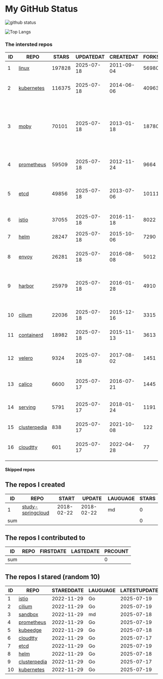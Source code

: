 # My GitHub Status

<img src="https://github-readme-stats-1.yihong0618.vercel.app/api?username=daoqingniu&show_icons=true&&&hide_title=true&count_private=true" alt="github status" />

![Top Langs](https://github-readme-stats-1.yihong0618.vercel.app/api/top-langs/?username=daoqingniu&layout=compact)

<!--START_SECTION:github_repos-->
### The intersted repos
| ID |                              REPO                               | STARS  | UPDATEDAT  | CREATEDAT  | FORKSCOUNT |                                                DESCRIPTIONS                                                |
|----|-----------------------------------------------------------------|--------|------------|------------|------------|------------------------------------------------------------------------------------------------------------|
|  1 | [linux](https://github.com/torvalds/linux)                      | 197828 | 2025-07-18 | 2011-09-04 |      56980 | Linux kernel source tree                                                                                   |
|  2 | [kubernetes](https://github.com/kubernetes/kubernetes)          | 116375 | 2025-07-18 | 2014-06-06 |      40963 | Production-Grade Container Scheduling and Management                                                       |
|  3 | [moby](https://github.com/moby/moby)                            |  70101 | 2025-07-18 | 2013-01-18 |      18780 | The Moby Project - a collaborative project for the container ecosystem to assemble container-based systems |
|  4 | [prometheus](https://github.com/prometheus/prometheus)          |  59509 | 2025-07-18 | 2012-11-24 |       9664 | The Prometheus monitoring system and time series database.                                                 |
|  5 | [etcd](https://github.com/etcd-io/etcd)                         |  49856 | 2025-07-18 | 2013-07-06 |      10111 | Distributed reliable key-value store for the most critical data of a distributed system                    |
|  6 | [istio](https://github.com/istio/istio)                         |  37055 | 2025-07-18 | 2016-11-18 |       8022 | Connect, secure, control, and observe services.                                                            |
|  7 | [helm](https://github.com/helm/helm)                            |  28247 | 2025-07-18 | 2015-10-06 |       7290 | The Kubernetes Package Manager                                                                             |
|  8 | [envoy](https://github.com/envoyproxy/envoy)                    |  26281 | 2025-07-18 | 2016-08-08 |       5012 | Cloud-native high-performance edge/middle/service proxy                                                    |
|  9 | [harbor](https://github.com/goharbor/harbor)                    |  25979 | 2025-07-18 | 2016-01-28 |       4910 | An open source trusted cloud native registry project that stores, signs, and scans content.                |
| 10 | [cilium](https://github.com/cilium/cilium)                      |  22036 | 2025-07-18 | 2015-12-16 |       3315 | eBPF-based Networking, Security, and Observability                                                         |
| 11 | [containerd](https://github.com/containerd/containerd)          |  18982 | 2025-07-18 | 2015-11-13 |       3613 | An open and reliable container runtime                                                                     |
| 12 | [velero](https://github.com/vmware-tanzu/velero)                |   9324 | 2025-07-18 | 2017-08-02 |       1451 | Backup and migrate Kubernetes applications and their persistent volumes                                    |
| 13 | [calico](https://github.com/projectcalico/calico)               |   6600 | 2025-07-17 | 2016-07-21 |       1445 | Cloud native networking and network security                                                               |
| 14 | [serving](https://github.com/knative/serving)                   |   5791 | 2025-07-17 | 2018-01-24 |       1191 | Kubernetes-based, scale-to-zero, request-driven compute                                                    |
| 15 | [clusterpedia](https://github.com/clusterpedia-io/clusterpedia) |    838 | 2025-07-17 | 2021-10-08 |        122 | The Encyclopedia of Kubernetes clusters                                                                    |
| 16 | [cloudtty](https://github.com/cloudtty/cloudtty)                |    601 | 2025-07-17 | 2022-04-28 |         77 | A Friendly Kubernetes CloudShell (Web Terminal) !                                                          |



#### Skipped repos
<!--END_SECTION:github_repos-->

<!--START_SECTION:my_github-->
## The repos I created
| ID  |                                 REPO                                 |   START    |   UPDATE   | LAUGUAGE | STARS |
|-----|----------------------------------------------------------------------|------------|------------|----------|-------|
|   1 | [study-springcloud](https://github.com/daoqingniu/study-springcloud) | 2018-02-22 | 2018-02-22 | md       |     0 |
| sum |                                                                      |            |            |          |     0 |

## The repos I contributed to
| ID  | REPO | FIRSTDATE | LASTEDATE | PRCOUNT |
|-----|------|-----------|-----------|---------|
| sum |      |           |           |       0 |

## The repos I stared (random 10)
| ID |                              REPO                               | STAREDDATE | LAUGUAGE | LATESTUPDATE |
|----|-----------------------------------------------------------------|------------|----------|--------------|
|  1 | [istio](https://github.com/istio/istio)                         | 2022-11-29 | Go       | 2025-07-19   |
|  2 | [cilium](https://github.com/cilium/cilium)                      | 2022-11-29 | Go       | 2025-07-19   |
|  3 | [sandbox](https://github.com/cncf/sandbox)                      | 2022-11-29 | md       | 2025-07-18   |
|  4 | [prometheus](https://github.com/prometheus/prometheus)          | 2022-11-29 | Go       | 2025-07-19   |
|  5 | [kubeedge](https://github.com/kubeedge/kubeedge)                | 2022-11-29 | Go       | 2025-07-18   |
|  6 | [cloudtty](https://github.com/cloudtty/cloudtty)                | 2022-11-29 | Go       | 2025-07-17   |
|  7 | [etcd](https://github.com/etcd-io/etcd)                         | 2022-11-29 | Go       | 2025-07-19   |
|  8 | [helm](https://github.com/helm/helm)                            | 2022-11-29 | Go       | 2025-07-18   |
|  9 | [clusterpedia](https://github.com/clusterpedia-io/clusterpedia) | 2022-11-29 | Go       | 2025-07-17   |
| 10 | [kubernetes](https://github.com/kubernetes/kubernetes)          | 2022-11-29 | Go       | 2025-07-19   |

<!--END_SECTION:my_github-->
